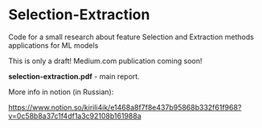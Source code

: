 # Selection-Extraction
Code for a small research about feature Selection and Extraction methods applications for ML models 

This is only a draft! Medium.com publication coming soon!

**selection-extraction.pdf** - main report.


More info in notion (in Russian):

https://www.notion.so/kirili4ik/e1468a8f7f8e437b95868b332f61f968?v=0c58b8a37c1f4df1a3c92108b161988a


